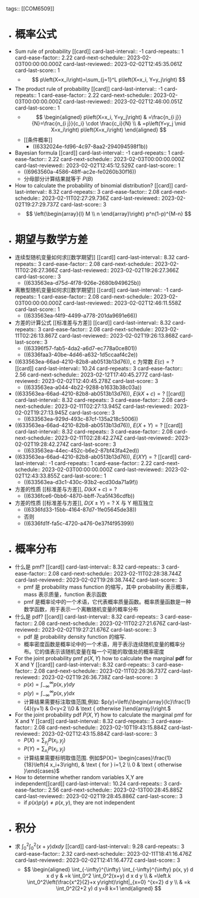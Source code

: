 tags:: [[COM6509]]

- # 概率公式
- Sum rule of probability [[card]]
  card-last-interval:: -1
  card-repeats:: 1
  card-ease-factor:: 2.22
  card-next-schedule:: 2023-02-03T00:00:00.000Z
  card-last-reviewed:: 2023-02-02T12:45:35.061Z
  card-last-score:: 1
	- $$
	  p\left(X=x_i\right)=\sum_{j=1}^L p\left(X=x_i, Y=y_j\right)
	  $$
- The product rule of probability [[card]]
  card-last-interval:: -1
  card-repeats:: 1
  card-ease-factor:: 2.22
  card-next-schedule:: 2023-02-03T00:00:00.000Z
  card-last-reviewed:: 2023-02-02T12:46:00.051Z
  card-last-score:: 1
	- $$
	  \begin{aligned}
	  p\left(X=x_i, Y=y_j\right) & =\frac{n_{i j}}{N}=\frac{n_{i j}}{c_i} \cdot \frac{c_i}{N} \\
	  & =p\left(Y=y_j \mid X=x_i\right) p\left(X=x_i\right)
	  \end{aligned}
	  $$
	- [[条件概率]]
		- ((6332024e-fd96-4c97-8aa2-294094598f1b))
- Bayesian formula [[card]]
  card-last-interval:: -1
  card-repeats:: 1
  card-ease-factor:: 2.22
  card-next-schedule:: 2023-02-03T00:00:00.000Z
  card-last-reviewed:: 2023-02-02T12:45:12.529Z
  card-last-score:: 1
	- ((6963560a-4586-48ff-ac2e-fe0260b30f16))
	- 分母部分计算结果就等于 $P(B)$
- How to calculate the probability of binomial distribution? [[card]]
  card-last-interval:: 8.32
  card-repeats:: 3
  card-ease-factor:: 2.08
  card-next-schedule:: 2023-02-11T02:27:29.736Z
  card-last-reviewed:: 2023-02-02T19:27:29.737Z
  card-last-score:: 3
	- $$
	  \left(\begin{array}{l}
	  M \\ n
	  \end{array}\right) p^n(1-p)^{M-n}
	  $$
- # 期望与数学方差
- 连续型随机变量如何求[[数学期望]] [[card]]
  card-last-interval:: 8.32
  card-repeats:: 3
  card-ease-factor:: 2.08
  card-next-schedule:: 2023-02-11T02:26:27.366Z
  card-last-reviewed:: 2023-02-02T19:26:27.366Z
  card-last-score:: 3
	- ((633563ea-d75d-4f78-926e-2680b949625b))
- 离散型随机变量如何求[[数学期望]] [[card]]
  card-last-interval:: -1
  card-repeats:: 1
  card-ease-factor:: 2.08
  card-next-schedule:: 2023-02-03T00:00:00.000Z
  card-last-reviewed:: 2023-02-02T12:46:11.558Z
  card-last-score:: 1
	- ((633563ea-f4f9-4499-a778-201da9691e66))
- 方差的计算公式 [[标准差与方差]] [[card]]
  card-last-interval:: 8.32
  card-repeats:: 3
  card-ease-factor:: 2.08
  card-next-schedule:: 2023-02-11T02:26:13.867Z
  card-last-reviewed:: 2023-02-02T19:26:13.868Z
  card-last-score:: 3
	- ((63396f57-fab5-4da2-a6d7-ec778a0ce801))
	- ((6336faa3-40be-4d46-a632-1d5ccaaf4c2e))
- ((633563ea-66ad-4210-82b8-ab0513b13d76)), c 为常数 $E(c)=?$ [[card]]
  card-last-interval:: 10.24
  card-repeats:: 3
  card-ease-factor:: 2.56
  card-next-schedule:: 2023-02-12T17:40:45.277Z
  card-last-reviewed:: 2023-02-02T12:40:45.278Z
  card-last-score:: 3
	- ((633563ea-a044-4b22-9288-b1633b38c03a))
- ((633563ea-66ad-4210-82b8-ab0513b13d76)), $E(kX+c)=?$ [[card]]
  card-last-interval:: 8.32
  card-repeats:: 3
  card-ease-factor:: 2.08
  card-next-schedule:: 2023-02-11T02:27:13.945Z
  card-last-reviewed:: 2023-02-02T19:27:13.945Z
  card-last-score:: 3
	- ((633563ea-929d-493c-87cf-135a218c5006))
- ((633563ea-66ad-4210-82b8-ab0513b13d76)), $E(X+Y)=?$ [[card]]
  card-last-interval:: 8.32
  card-repeats:: 3
  card-ease-factor:: 2.08
  card-next-schedule:: 2023-02-11T02:28:42.274Z
  card-last-reviewed:: 2023-02-02T19:28:42.274Z
  card-last-score:: 3
	- ((633563ea-44ec-452c-b6e2-87bf43fa42ed))
- ((633563ea-66ad-4210-82b8-ab0513b13d76)), $E(XY)=?$ [[card]]
  card-last-interval:: -1
  card-repeats:: 1
  card-ease-factor:: 2.22
  card-next-schedule:: 2023-02-03T00:00:00.000Z
  card-last-reviewed:: 2023-02-02T12:43:33.855Z
  card-last-score:: 1
	- ((633563ea-d3c1-430c-93b2-ecd30da71a9f))
- 方差的性质 [[标准差与方差]], $D(kX+c)= ?$
	- ((6336fce6-0bb6-4870-bbff-7ca5f436cdfb))
- 方差的性质 [[标准差与方差]], $D(X \pm Y) = ?$ X 与 Y 相互独立
	- ((6336fd33-15bb-4164-87d7-1fe05645de38))
	- 否则
	- ((6336fd1f-fa5c-4720-a476-0e37f4f95399))
- # 概率分布
- 什么是 pmf? [[card]]
  card-last-interval:: 8.32
  card-repeats:: 3
  card-ease-factor:: 2.08
  card-next-schedule:: 2023-02-11T02:28:38.744Z
  card-last-reviewed:: 2023-02-02T19:28:38.744Z
  card-last-score:: 3
	- pmf 是 probability mass function 的缩写，其中 probability 表示概率，mass 表示质量，function 表示函数
	- pmf 是概率论中的一个术语，它代表概率质量函数。概率质量函数是一种数学函数，用于表示一个离散随机变量的概率分布
- 什么是 pdf? [[card]]
  card-last-interval:: 8.32
  card-repeats:: 3
  card-ease-factor:: 2.08
  card-next-schedule:: 2023-02-11T02:27:21.676Z
  card-last-reviewed:: 2023-02-02T19:27:21.676Z
  card-last-score:: 3
	- pdf 是 probability density function 的缩写.
	- 概率密度函数是概率论中的一个术语，用于表示连续随机变量的概率分布。它的值表示该随机变量在每一个可能的取值处的概率密度
- For the joint probability pmf $p(X,Y)$ how to calculate the marginal **pdf** for X and Y [[card]]
  card-last-interval:: 8.32
  card-repeats:: 3
  card-ease-factor:: 2.08
  card-next-schedule:: 2023-02-11T02:26:36.737Z
  card-last-reviewed:: 2023-02-02T19:26:36.738Z
  card-last-score:: 3
	- $p(x)=\int_{-\infty}^{\infty} p(x, y) d y$
	- $p(y)=\int_{-\infty}^{\infty} p(x, y) dx$
	- 计算结果需要标注取值范围,例如:  $p(y)=\left\{\begin{array}{lc}\frac{1}{4}(y+1) & 0<y<2 \\0 & \text { otherwise }\end{array}\right.$
- For the joint probability pdf $P(X,Y)$ how to calculate the marginal pmf  for X and Y [[card]]
  card-last-interval:: 8.32
  card-repeats:: 3
  card-ease-factor:: 2.08
  card-next-schedule:: 2023-02-10T19:43:15.884Z
  card-last-reviewed:: 2023-02-02T12:43:15.884Z
  card-last-score:: 3
	- $P(X)=\sum_{y_j} P\left(x_i, y_j\right)$
	- $P(Y)=\sum_{x_i} P\left(x_i, y_j\right)$
	- 计算结果需要标明取值范围. 例如$P(X)= \begin{cases}\frac{1}{18}\left(4 x_i+3\right), & \text { for } i=1,2 \\ 0 & \text { otherwise }\end{cases}$
- How to determine whether random variables X,Y are independent[[card]]
  card-last-interval:: 10.24
  card-repeats:: 3
  card-ease-factor:: 2.56
  card-next-schedule:: 2023-02-13T00:28:45.885Z
  card-last-reviewed:: 2023-02-02T19:28:45.886Z
  card-last-score:: 3
	- if $p(x) p(y) \neq p(x, y)$, they are not independent
- # 积分
- 求 $\int_0^2 \int_0^2(x+y) dxdy$ [[card]]
  card-last-interval:: 9.28
  card-repeats:: 3
  card-ease-factor:: 2.32
  card-next-schedule:: 2023-02-11T18:41:16.476Z
  card-last-reviewed:: 2023-02-02T12:41:16.477Z
  card-last-score:: 3
	- $$
	  \begin{aligned}
	  \int_{-\infty}^{\infty} \int_{-\infty}^{\infty} p(x, y) d x d y & =k \int_0^2 \int_0^2(x+y) d x d y \\
	  & =\left.k \int_0^2\left(\frac{x^2}{2}+x y\right)\right|_{x=0} ^{x=2} d y \\
	  & =k \int_0^2(2+2 y) d y=8 k=1
	  \end{aligned}
	  $$